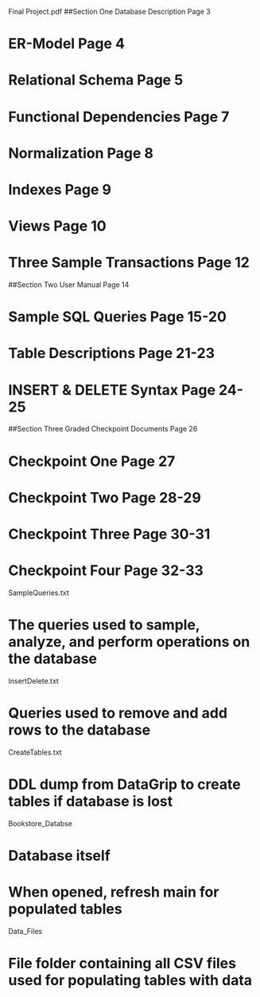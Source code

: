 Final Project.pdf
##Section One Database Description Page 3
# ER-Model Page 4
# Relational Schema Page 5
# Functional Dependencies Page 7
# Normalization Page 8
# Indexes Page 9
# Views Page 10
# Three Sample Transactions Page 12


##Section Two User Manual Page 14
# Sample SQL Queries Page 15-20
# Table Descriptions Page 21-23
# INSERT & DELETE Syntax Page 24-25


##Section Three Graded Checkpoint Documents Page 26
# Checkpoint One Page 27
# Checkpoint Two Page 28-29
# Checkpoint Three Page 30-31
# Checkpoint Four Page 32-33
SampleQueries.txt
# The queries used to sample, analyze, and perform operations on the database
InsertDelete.txt
# Queries used to remove and add rows to the database
CreateTables.txt
# DDL dump from DataGrip to create tables if database is lost
Bookstore_Databse
# Database itself 
# When opened, refresh main for populated tables
Data_Files
# File folder containing all CSV files used for populating tables with data


